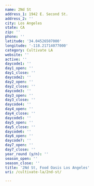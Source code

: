 ```yaml
---
name: 2Nd St
address_1: 1942 E. Second St.
address_2: ''
city: Los Angeles
state: CA
zip: ''
phone: ''
latitude: '34.04526507000'
longitude: '-118.21714077000'
category: Cultivate LA
website: ''
active: ''
daycode1: ''
day1_open: ''
day1_close: ''
daycode2: ''
day2_open: ''
day2_close: ''
daycode3: ''
day3_open: ''
day3_close: ''
daycode4: ''
day4_open: ''
day4_close: ''
daycode5: ''
day5_open: ''
day5_close: ''
daycode6: ''
day6_open: ''
daycode7: ''
day7_open: ''
day7_close: ''
year_round (y/n): ''
season_open: ''
season_close: ''
title: '2Nd St, Food Oasis Los Angeles'
uri: /cultivate-la/2nd-st/

---
```

